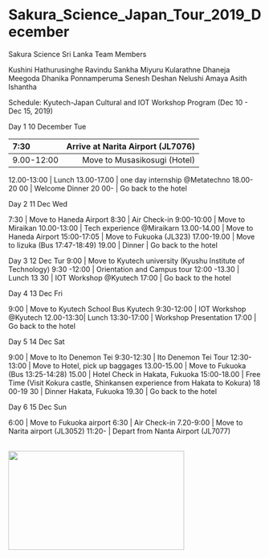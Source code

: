 # Sakura_Science_Japan_Tour_2019_December      

Sakura Science Sri Lanka Team Members

Kushini Hathurusinghe
Ravindu Sankha
Miyuru Kularathne 
Dhaneja Meegoda
Dhanika Ponnamperuma
Senesh Deshan
Nelushi Amaya
Asith Ishantha

Schedule: Kyutech-Japan Cultural and IOT Workshop Program (Dec 10 - Dec 15, 2019) 


Day 1 10 December Tue 

7:30  | Arrive at Narita Airport (JL7076) 
| :--- | ---: | 
9.00-12:00 | Move to Musasikosugi (Hotel) 

12.00-13:00 |  Lunch 
13.00-17.00 |  one day internship @Metatechno 
18.00-20 00 |  Welcome Dinner 
 20 00- |      Go back to the hotel

Day 2 11 Dec Wed 


7:30 | Move to Haneda Airport 
8:30 | Air Check-in 
9:00-10:00 |  Move to Miraikan 
10.00-13:00 |  Tech experience @Miraikarn 
13.00-14.00 | Move to Haneda Airport 
15:00-17:05 | Move to Fukuoka (JL323) 
17.00-19.00 | Move to Iizuka (Bus 17:47-18:49) 
19.00       |      Dinner 
            |    Go back to the hotel


Day 3 12 Dec Tur 
9:00        |      Move to Kyutech university (Kyushu Institute of Technology)
9:30 -12:00 | Orientation and Campus tour 
12:00 -13.30 | Lunch
13 30        |    IOT Workshop @Kyutech 
17:00        |    Go back to the hotel 


 Day 4 13 Dec Fri 

9:00       |      Move to Kyutech School Bus Kyutech 
9:30-12:00  | IOT Workshop @Kyutech 
12.00-13:30| Lunch 
13:30-17:00  | Workshop Presentation 
17:00      |     Go back to the hotel 



Day 5 14 Dec Sat
 
9:00      |        Move to Ito Denemon Tei 
9:30-12:30   |   Ito Denemon Tei Tour 
12:30-13:00  |  Move to Hotel, pick up baggages 
13.00-15.00 | Move to Fukuoka (Bus 13:25-14:28) 
15.00      |      Hotel Check in Hakata, Fukuoka 
15:00-18.00 | Free Time (Visit Kokura castle, Shinkansen experience from Hakata to Kokura)
18 00-19 30 | Dinner Hakata, Fukuoka 
19.30       |     Go back to the hotel

Day 6 15 Dec Sun 

 6:00     |    Move to Fukuoka airport 
 6:30     |    Air Check-in 
 7.20-9:00 |  Move to Narita airport (JL3052) 
 11:20-   |    Depart from Nanta Airport (JL7077)


  <br />




<!-- <img src="https://www.linkpicture.com/q/btsarmy-screen.jpg" > | [Visit Website](https://dev-btsarmy.pantheonsite.io/ "Github home")
| :--- | ---: |
 -->
<img src="https://github.com/asithishantha/Sakura_Science_Japan_Tour_2019_December/blob/main/iot%20gif.gif"  width="350px" height="197px" >
  <br />

